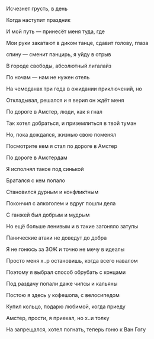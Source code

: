 Исчезнет грусть, в день

Когда наступит праздник

И мой путь — принесёт меня туда, где
 
 
Мои руки закатают в диком танце, сдавит голову, глаза

спину — сменит панцирь, я уйду в отрыв

В городе свободы, абсолютный лигалайз

По ночам — нам не нужен отель
 
На чемоданах три года в ожидании приключений, но

Откладывал, решался и я верил он ждёт меня
 
 

По дороге в Амстер, люди, как я гнал

Так хотел добраться, и приземлиться в твой туман

Но, пока дождался, жизнью свою поменял

Посмотрите кем я стал по дороге в Амстер

По дороге в Амстердам
 
Я исполнял такое под синькой

Братался с кем попало

Становился дурным и конфликтным

Покончил с алкоголем и вдруг пошли дела
 
С ганжей был добрым и мудрым

Но ещё больше ленивым и в такие загоняло затупы

Панические атаки не доведут до добра

 
Я не гонюсь за ЗОЖ и точно не мечу в идеалы

Просто меня х..р остановишь, когда всего навалом

Поэтому я выбрал способ обрубать с концами

Под раздачу попали даже чипсы и кальяны

 
Постою я здесь у кофешопа, с велосипедом

Купил кольцо, подарю любимой, когда приеду

Амстер, прости, я приехал, но х..и толку

На запрещался, хотел погнать, теперь гоню к Ван Гогу

